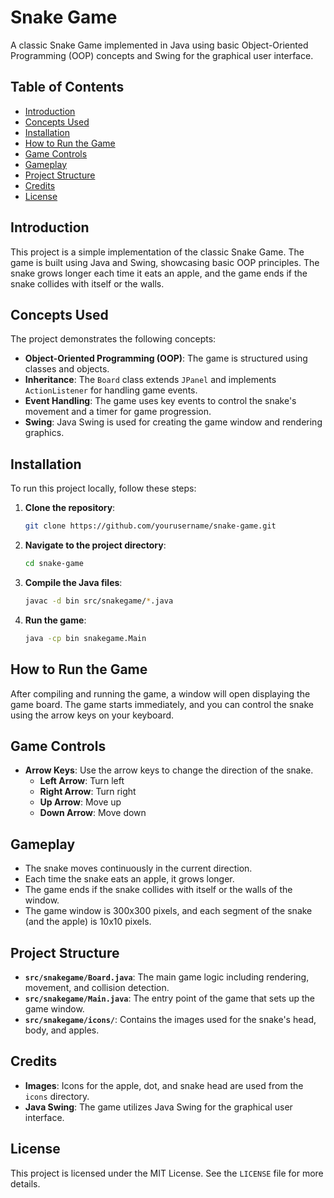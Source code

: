 # Snake Game

A classic Snake Game implemented in Java using basic Object-Oriented Programming (OOP) concepts and Swing for the graphical user interface.

## Table of Contents

- [Introduction](#introduction)
- [Concepts Used](#concepts-used)
- [Installation](#installation)
- [How to Run the Game](#how-to-run-the-game)
- [Game Controls](#game-controls)
- [Gameplay](#gameplay)
- [Project Structure](#project-structure)
- [Credits](#credits)
- [License](#license)

## Introduction

This project is a simple implementation of the classic Snake Game. The game is built using Java and Swing, showcasing basic OOP principles. The snake grows longer each time it eats an apple, and the game ends if the snake collides with itself or the walls.

## Concepts Used

The project demonstrates the following concepts:

- **Object-Oriented Programming (OOP)**: The game is structured using classes and objects.
- **Inheritance**: The `Board` class extends `JPanel` and implements `ActionListener` for handling game events.
- **Event Handling**: The game uses key events to control the snake's movement and a timer for game progression.
- **Swing**: Java Swing is used for creating the game window and rendering graphics.

## Installation

To run this project locally, follow these steps:

1. **Clone the repository**:
    ```bash
    git clone https://github.com/yourusername/snake-game.git
    ```
2. **Navigate to the project directory**:
    ```bash
    cd snake-game
    ```
3. **Compile the Java files**:
    ```bash
    javac -d bin src/snakegame/*.java
    ```
4. **Run the game**:
    ```bash
    java -cp bin snakegame.Main
    ```

## How to Run the Game

After compiling and running the game, a window will open displaying the game board. The game starts immediately, and you can control the snake using the arrow keys on your keyboard.

## Game Controls

- **Arrow Keys**: Use the arrow keys to change the direction of the snake.
    - **Left Arrow**: Turn left
    - **Right Arrow**: Turn right
    - **Up Arrow**: Move up
    - **Down Arrow**: Move down

## Gameplay

- The snake moves continuously in the current direction.
- Each time the snake eats an apple, it grows longer.
- The game ends if the snake collides with itself or the walls of the window.
- The game window is 300x300 pixels, and each segment of the snake (and the apple) is 10x10 pixels.

## Project Structure

- **`src/snakegame/Board.java`**: The main game logic including rendering, movement, and collision detection.
- **`src/snakegame/Main.java`**: The entry point of the game that sets up the game window.
- **`src/snakegame/icons/`**: Contains the images used for the snake's head, body, and apples.

## Credits

- **Images**: Icons for the apple, dot, and snake head are used from the `icons` directory.
- **Java Swing**: The game utilizes Java Swing for the graphical user interface.

## License

This project is licensed under the MIT License. See the `LICENSE` file for more details.
